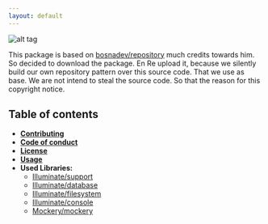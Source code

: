 ```yaml
---
layout: default
---
```


![alt tag](https://raw.githubusercontent.com/CPSB/Artwork/master/branding/gh-banner.jpg)

This package is based on [bosnadev/repository](https://github.com/bosnadev/repository) much credits towards him. So decided to download the package. En Re upload it, 
because we silently build our own repository pattern over this source code. That we use as base. We are not intend to steal the source code. So that the reason 
for this copyright notice.

## Table of contents 

- **[Contributing](contributing)**
- **[Code of conduct](code-of-conduct)**
- **[License](license)**
- **[Usage](usage)**
- **Used Libraries:** 
  - [Illuminate/support](https://packagist.org/packages/illuminate/support)
  - [Illuminate/database](https://packagist.org/packages/illuminate/database) 
  - [Illuminate/filesystem](https://packagist.org/packages/illuminate/filesystem)
  - [Illuminate/console](https://packagist.org/packages/illuminate/console) 
  - [Mockery/mockery](https://packagist.org/packages/mockery/mockery)
